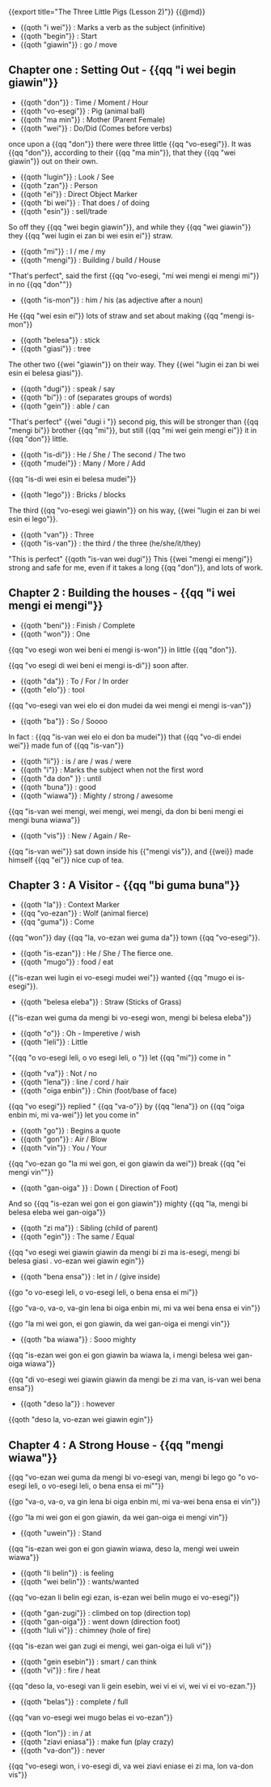 {{export title="The Three Little Pigs (Lesson 2)"}}
{{@md}}

- {{qoth "i wei"}} : Marks a verb as the subject (infinitive)
- {{qoth "begin"}} : Start 
- {{qoth "giawin"}} : go / move

## Chapter one : Setting Out - {{qq "i wei begin giawin"}}

- {{qoth "don"}} : Time / Moment / Hour
- {{qoth "vo-esegi"}} : Pig (animal ball)
- {{qoth "ma min"}} : Mother (Parent Female)
- {{qoth "wei"}} : Do/Did (Comes before verbs)

once upon a {{qq "don"}} there were three little {{qq "vo-esegi"}}. It was {{qq "don"}}, according to their {{qq "ma min"}}, that they {{qq "wei giawin"}} out on their own.

- {{qoth "lugin"}} : Look / See
- {{qoth "zan"}} : Person
- {{qoth "ei"}} : Direct Object Marker
- {{qoth "bi wei"}} : That does / of doing
- {{qoth "esin"}} : sell/trade

So off they {{qq "wei begin giawin"}}, and while they {{qq "wei giawin"}} they {{qq "wei lugin ei zan bi wei esin ei"}} straw. 

- {{qoth "mi"}} : I / me / my 
- {{qoth "mengi"}} : Building / build / House

"That's perfect", said the first {{qq "vo-esegi, \"mi wei mengi ei mengi mi"}} in no {{qq "don\""}}

- {{qoth "is-mon"}} : him / his (as adjective after a noun)

He {{qq "wei esin ei"}} lots of straw and set about making {{qq "mengi is-mon"}}

- {{qoth "belesa"}} : stick
- {{qoth "giasi"}} : tree

The other two {{wei "giawin"}} on their way. They {{wei "lugin ei zan bi wei esin ei belesa giasi"}}. 

- {{qoth "dugi"}} : speak / say
- {{qoth "bi"}} : of (separates groups of words)
- {{qoth "gein"}} : able / can

"That's perfect" {{wei "dugi i "}} second pig, this will be stronger than {{qq "mengi bi"}} brother {{qq "mi"}}, but still {{qq "mi wei gein mengi ei"}} it in {{qq "don"}} little.

- {{qoth "is-di"}} : He / She / The second / The two 
- {{qoth "mudei"}} : Many / More / Add

{{qq "is-di wei esin ei belesa mudei"}} 

- {{qoth "lego"}} : Bricks / blocks

The third {{qq "vo-esegi wei giawin"}} on his way, {{wei "lugin ei zan bi wei esin ei lego"}}.

- {{qoth "van"}} : Three
- {{qoth "is-van"}} : the third / the three (he/she/it/they)

"This is perfect" {{qoth "is-van wei dugi"}} This {{wei "mengi ei mengi"}} strong and safe for me, even if it takes a long {{qq "don"}}, and lots of work.

## Chapter 2 : Building the houses - {{qq "i wei mengi ei mengi"}}

- {{qoth "beni"}} : Finish / Complete
- {{qoth "won"}} : One

{{qq "vo esegi won wei beni ei mengi is-won"}} in little {{qq "don"}}. 

{{qq "vo esegi di wei beni ei mengi is-di"}} soon after.

- {{qoth "da"}} : To / For / In order
- {{qoth "elo"}} : tool

{{qq "vo-esegi van wei elo ei don mudei da wei mengi ei mengi is-van"}}

- {{qoth "ba"}} : So / Soooo 

In fact : {{qq "is-van wei elo ei don ba mudei"}} that {{qq "vo-di endei wei"}} made fun of {{qq "is-van"}}

- {{qoth "li"}} : is / are / was / were
- {{qoth "i"}} : Marks the subject when not the first word
- {{qoth "da don" }} : until 
- {{qoth "buna"}} : good
- {{qoth "wiawa"}} : Mighty / strong / awesome

{{qq "is-van wei mengi, wei mengi, wei mengi, da don bi beni mengi ei mengi buna wiawa"}} 

- {{qoth "vis"}} : New / Again / Re-

{{qq "is-van wei"}} sat down inside his {{"mengi vis"}}, and {{wei}} made himself {{qq "ei"}} nice cup of tea.

## Chapter 3 : A Visitor - {{qq "bi guma buna"}}

- {{qoth "la"}} : Context Marker
- {{qq "vo-ezan"}} : Wolf (animal fierce)
- {{qq "guma"}} : Come

{{qq "won"}} day {{qq "la, vo-ezan wei guma da"}} town {{qq "vo-esegi"}}.

- {{qoth "is-ezan"}} : He / She / The fierce one.
- {{qoth "mugo"}} : food / eat

{{"is-ezan wei lugin ei vo-esegi mudei wei"}} wanted {{qq "mugo ei is-esegi"}}.

- {{qoth "belesa eleba"}} : Straw (Sticks of Grass)

{{"is-ezan wei guma da mengi bi vo-esegi won, mengi bi belesa eleba"}} 

- {{qoth "o"}} : Oh - Imperetive / wish  
- {{qoth "leli"}} : Little

"{{qq "o vo-esegi leli, o vo esegi leli, o "}} let {{qq "mi"}} come in "

- {{qoth "va"}} : Not / no
- {{qoth "lena"}} : line / cord / hair
- {{qoth "oiga enbin"}} : Chin (foot/base of face)

{{qq "vo esegi"}} replied " {{qq "va-o"}} by {{qq "lena"}} on {{qq "oiga enbin mi, mi va-wei"}} let you come in"

- {{qoth "go"}} : Begins a quote
- {{qoth "gon"}} : Air  / Blow
- {{qoth "vin"}} : You / Your

{{qq "vo-ezan go \"la mi wei gon, ei gon giawin da wei"}} break {{qq "ei mengi vin\""}}

- {{qoth "gan-oiga" }} : Down ( Direction of Foot)

And so {{qq "is-ezan wei gon ei gon giawin"}} mighty {{qq "la, mengi bi belesa eleba wei gan-oiga"}}

- {{qoth "zi ma"}} : Sibling (child of parent)
- {{qoth "egin"}} : The same / Equal 

{{qq "vo esegi wei giawin giawin da mengi bi zi ma is-esegi, mengi bi belesa giasi  . vo-ezan wei giawin egin"}}

- {{qoth "bena ensa"}} : let in / (give inside)

{{go "o vo-esegi leli, o vo-esegi leli, o bena ensa ei mi"}}

{{go "va-o, va-o, va-gin lena bi oiga enbin mi, mi va wei bena ensa ei vin"}}

{{go "la mi wei gon, ei gon giawin, da wei gan-oiga ei mengi vin"}}

- {{qoth "ba wiawa"}} : Sooo mighty

{{qq "is-ezan wei gon ei gon giawin ba wiawa la, i mengi belesa wei gan-oiga wiawa"}}

{{qq "di vo-esegi wei giawin giawin da mengi be zi ma van, is-van wei bena ensa"}}

- {{qoth "deso la"}} : however

{{qoth "deso la, vo-ezan wei giawin egin"}}

## Chapter 4 : A Strong House - {{qq "mengi wiawa"}} 

{{qq "vo-ezan wei guma da mengi bi vo-esegi van, mengi bi lego go \"o vo-esegi leli, o vo-esegi leli, o bena ensa ei mi\""}}

{{go "va-o, va-o, va gin lena bi oiga enbin mi, mi va-wei bena ensa ei vin"}}

{{go "la mi wei gon ei gon giawin, da wei gan-oiga ei mengi vin"}}

- {{qoth "uwein"}} : Stand

{{qq "is-ezan wei gon ei gon giawin wiawa, deso la, mengi wei uwein wiawa"}}

- {{qoth "li belin"}} : is feeling 
- {{qoth "wei belin"}} : wants/wanted

{{qq "vo-ezan li belin egi ezan, is-ezan wei belin mugo ei vo-esegi"}}

- {{qoth "gan-zugi"}} : climbed on top (direction top)
- {{qoth "gan-oiga"}} : went down (direction foot)
- {{qoth "luli vi"}} : chimney (hole of fire)

{{qq "is-ezan wei gan zugi ei mengi, wei gan-oiga ei luli vi"}}

- {{qoth "gein esebin"}} : smart / can think
- {{qoth "vi"}} : fire / heat

{{qq "deso la, vo-esegi van li gein esebin, wei vi ei vi, wei vi ei vo-ezan."}}

- {{qoth "belas"}} : complete / full

{{qq "van vo-esegi wei mugo belas ei vo-ezan"}}

- {{qoth "lon"}} : in / at
- {{qoth "ziavi eniasa"}} : make fun (play crazy)
- {{qoth "va-don"}} : never

{{qq "vo-esegi won, i vo-esegi di, va wei ziavi eniase ei zi ma, lon va-don vis"}}








